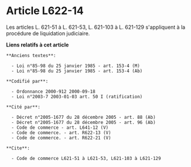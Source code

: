 # Article L622-14

Les articles L. 621-51 à L. 621-53, L. 621-103 à L. 621-129 s'appliquent à la procédure de liquidation judiciaire.

**Liens relatifs à cet article**

	**Anciens textes**:

	  - Loi n°85-98 du 25 janvier 1985 - art. 153-4 (M)
	  - Loi n°85-98 du 25 janvier 1985 - art. 153-4 (Ab)

	**Codifié par**:

	  - Ordonnance 2000-912 2000-09-18
	  - Loi n°2003-7 2003-01-03 art. 50 I (ratification)

	**Cité par**:

	  - Décret n°2005-1677 du 28 décembre 2005 - art. 88 (Ab)
	  - Décret n°2005-1677 du 28 décembre 2005 - art. 96 (Ab)
	  - Code de commerce - art. L641-12 (V)
	  - Code de commerce. - art. R622-13 (V)
	  - Code de commerce. - art. R622-21 (V)

	**Cite**:

	  - Code de commerce L621-51 à L621-53, L621-103 à L621-129
